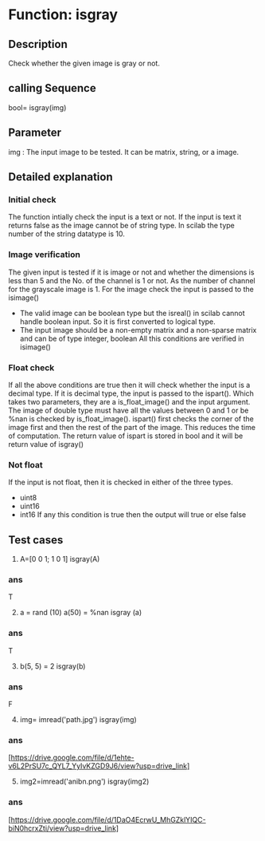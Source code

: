 # Function: isgray
## Description
Check whether the given image is gray or not.
## calling Sequence
bool= isgray(img)
## Parameter
img : The input image to be tested. It can be matrix, string, or a image.
## Detailed explanation
### Initial check
The function intially check the input is a text or not.  If the input is text it returns false as the image cannot be of string type.
In scilab the type number of the string datatype is 10.
### Image verification
The given input is tested if it is image or not and whether the dimensions is less than 5 and the No. of the channel is 1 or not.  As the number of channel for the grayscale image is 1.
For the image check the input is passed to the isimage() 
* The valid image can be boolean type but the isreal() in scilab cannot handle boolean input. So it is first converted to logical type.
* The input image should be a non-empty matrix and a non-sparse matrix and can be of type integer, boolean
All this conditions are verified in isimage()
### Float check
If all the above conditions are true then it will check whether the input is a decimal type. If it is decimal type, the input is passed to the ispart(). Which takes two parameters, they are a is_float_image() and the input argument. The image of double type must have all the values between 0 and 1 or be %nan is checked by is_float_image().
ispart() first checks the corner of the image first and then the rest of the part of the image. This reduces the time of computation.
The return value of ispart is stored in bool and it will be return value of isgray()
### Not float
If the input is not float, then it is checked in either of the three types.
* uint8
* uint16
* int16
If any this condition is true then the output will true or else false
## Test cases
1.  A=[0 0 1; 1 0 1]
isgray(A)
### ans
T

2.  a = rand (10)
  a(50) = %nan
  isgray (a)
### ans
T

3.  b(5, 5) = 2
isgray(b)
### ans
F

4.  img= imread('path.jpg')
isgray(img)
### ans
[https://drive.google.com/file/d/1ehte-v6L2PrSU7c_QYL7_YyIvKZGD9J6/view?usp=drive_link]

5. img2=imread('anibn.png')
isgray(img2)
### ans
[https://drive.google.com/file/d/1DaO4EcrwU_MhGZklYIQC-biN0hcrxZti/view?usp=drive_link]
